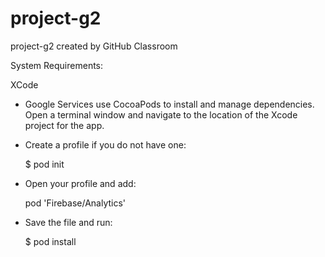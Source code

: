 # project-g2
project-g2 created by GitHub Classroom

System Requirements: 

XCode

- Google Services use CocoaPods to install and manage dependencies. Open a terminal window and navigate to the location of the Xcode project for the app. 
- Create a profile if you do not have one:

  $ pod init 

- Open your profile and add:

  pod 'Firebase/Analytics'

- Save the file and run: 
  
  $ pod install 
  
  

